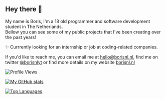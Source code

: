 ## Hey there 👋

My name is Boris, I'm a 18 old programmer and software development student in The Netherlands.<br>
Bellow you can see some of my public projects that I've been creating over the past years!

✨ Currrently looking for an internship or job at coding-related companies.

If you'd like to reach me, you can email me at [hello@borisnl.nl](mailto:hello@borisnl.nl), find me on twitter [@borisnlyt](https://twitter.com/borisnlyt) or find more details on my website [borisnl.nl](https://borisnl.nl/)

![Profile Views](https://komarev.com/ghpvc/?username=borisnliscool&color=blue&style=for-the-badge&label=PROFILE+VIEWS)

[![My GitHub stats](https://github-readme-stats.vercel.app/api?username=borisnliscool&show_icons=true&theme=blueberry&count_private=true&hide_border=true)](https://github.com/anuraghazra/github-readme-stats)

[![Top Languages](https://github-readme-stats.vercel.app/api/top-langs/?username=borisnliscool&layout=compact&theme=blueberry&hide_border=true)](https://github.com/anuraghazra/github-readme-stats)
